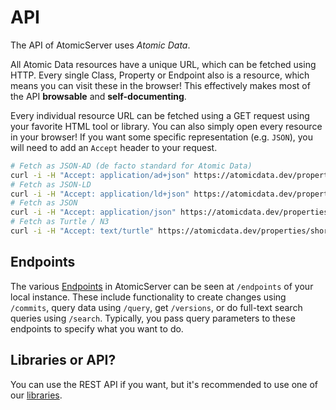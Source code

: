 # API

The API of AtomicServer uses _Atomic Data_.

All Atomic Data resources have a unique URL, which can be fetched using HTTP.
Every single Class, Property or Endpoint also is a resource, which means you can visit these in the browser!
This effectively makes most of the API **browsable** and **self-documenting**.

Every individual resource URL can be fetched using a GET request using your favorite HTML tool or library.
You can also simply open every resource in your browser!
If you want some specific representation (e.g. `JSON`), you will need to add an `Accept` header to your request.

```sh
# Fetch as JSON-AD (de facto standard for Atomic Data)
curl -i -H "Accept: application/ad+json" https://atomicdata.dev/properties/shortname
# Fetch as JSON-LD
curl -i -H "Accept: application/ld+json" https://atomicdata.dev/properties/shortname
# Fetch as JSON
curl -i -H "Accept: application/json" https://atomicdata.dev/properties/shortname
# Fetch as Turtle / N3
curl -i -H "Accept: text/turtle" https://atomicdata.dev/properties/shortname
```

## Endpoints

The various [Endpoints](../endpoints.md) in AtomicServer can be seen at `/endpoints` of your local instance.
These include functionality to create changes using `/commits`, query data using `/query`, get `/versions`, or do full-text search queries using `/search`.
Typically, you pass query parameters to these endpoints to specify what you want to do.

<!-- We have a subset of the [API documented using Swagger / OpenAPI](https://editor.swagger.io/?url=https://raw.githubusercontent.com/atomicdata-dev/atomic-server/master/server/openapi.yml). -->

## Libraries or API?

You can use the REST API if you want, but it's recommended to use one of our [libraries](../tooling.md).
